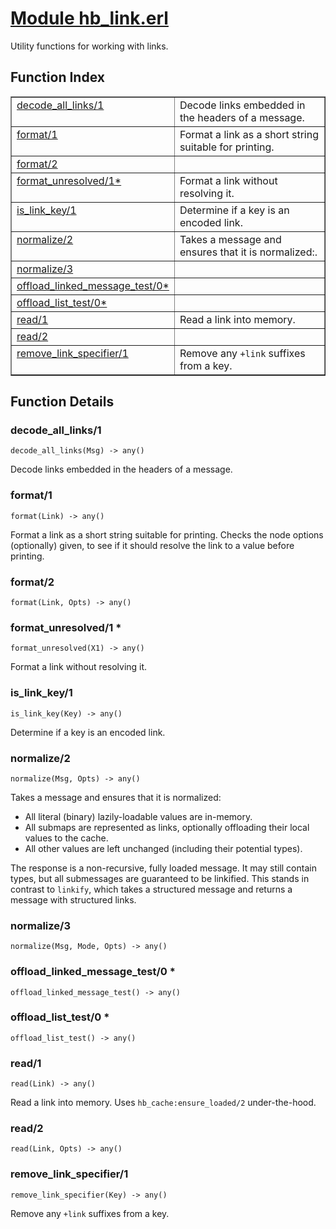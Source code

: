 # [Module hb_link.erl](https://github.com/permaweb/HyperBEAM/blob/main/src/hb_link.erl)




Utility functions for working with links.

<a name="index"></a>

## Function Index ##


<table width="100%" border="1" cellspacing="0" cellpadding="2" summary="function index"><tr><td valign="top"><a href="#decode_all_links-1">decode_all_links/1</a></td><td>Decode links embedded in the headers of a message.</td></tr><tr><td valign="top"><a href="#format-1">format/1</a></td><td>Format a link as a short string suitable for printing.</td></tr><tr><td valign="top"><a href="#format-2">format/2</a></td><td></td></tr><tr><td valign="top"><a href="#format_unresolved-1">format_unresolved/1*</a></td><td>Format a link without resolving it.</td></tr><tr><td valign="top"><a href="#is_link_key-1">is_link_key/1</a></td><td>Determine if a key is an encoded link.</td></tr><tr><td valign="top"><a href="#normalize-2">normalize/2</a></td><td>Takes a message and ensures that it is normalized:.</td></tr><tr><td valign="top"><a href="#normalize-3">normalize/3</a></td><td></td></tr><tr><td valign="top"><a href="#offload_linked_message_test-0">offload_linked_message_test/0*</a></td><td></td></tr><tr><td valign="top"><a href="#offload_list_test-0">offload_list_test/0*</a></td><td></td></tr><tr><td valign="top"><a href="#read-1">read/1</a></td><td>Read a link into memory.</td></tr><tr><td valign="top"><a href="#read-2">read/2</a></td><td></td></tr><tr><td valign="top"><a href="#remove_link_specifier-1">remove_link_specifier/1</a></td><td>Remove any <code>+link</code> suffixes from a key.</td></tr></table>


<a name="functions"></a>

## Function Details ##

<a name="decode_all_links-1"></a>

### decode_all_links/1 ###

`decode_all_links(Msg) -> any()`

Decode links embedded in the headers of a message.

<a name="format-1"></a>

### format/1 ###

`format(Link) -> any()`

Format a link as a short string suitable for printing. Checks the node
options (optionally) given, to see if it should resolve the link to a value
before printing.

<a name="format-2"></a>

### format/2 ###

`format(Link, Opts) -> any()`

<a name="format_unresolved-1"></a>

### format_unresolved/1 * ###

`format_unresolved(X1) -> any()`

Format a link without resolving it.

<a name="is_link_key-1"></a>

### is_link_key/1 ###

`is_link_key(Key) -> any()`

Determine if a key is an encoded link.

<a name="normalize-2"></a>

### normalize/2 ###

`normalize(Msg, Opts) -> any()`

Takes a message and ensures that it is normalized:

- All literal (binary) lazily-loadable values are in-memory.
- All submaps are represented as links, optionally offloading their local
values to the cache.
- All other values are left unchanged (including their potential types).

The response is a non-recursive, fully loaded message. It may still contain
types, but all submessages are guaranteed to be linkified. This stands in
contrast to `linkify`, which takes a structured message and returns a message
with structured links.

<a name="normalize-3"></a>

### normalize/3 ###

`normalize(Msg, Mode, Opts) -> any()`

<a name="offload_linked_message_test-0"></a>

### offload_linked_message_test/0 * ###

`offload_linked_message_test() -> any()`

<a name="offload_list_test-0"></a>

### offload_list_test/0 * ###

`offload_list_test() -> any()`

<a name="read-1"></a>

### read/1 ###

`read(Link) -> any()`

Read a link into memory. Uses `hb_cache:ensure_loaded/2` under-the-hood.

<a name="read-2"></a>

### read/2 ###

`read(Link, Opts) -> any()`

<a name="remove_link_specifier-1"></a>

### remove_link_specifier/1 ###

`remove_link_specifier(Key) -> any()`

Remove any `+link` suffixes from a key.

